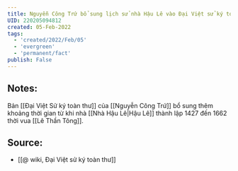 ```yaml
---
title: Nguyễn Công Trứ bổ sung lịch sử nhà Hậu Lê vào Đại Việt sử ký toàn thư
UID: 220205094812
created: 05-Feb-2022
tags:
  - 'created/2022/Feb/05'
  - 'evergreen'
  - 'permanent/fact'
publish: False
---
```

## Notes:
Bản [[Đại Việt Sử ký toàn thư]] của [[Nguyễn Công Trứ]] bổ sung thêm khoảng thời gian từ khi nhà [[Nhà Hậu Lê|Hậu Lê]] thành lập 1427 đến 1662 thời vua [[Lê Thần Tông]].

## Source:
- [[@ wiki, Đại Việt sử ký toàn thư]]


